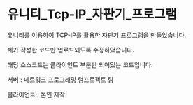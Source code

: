 ﻿# 유니티_Tcp-IP_자판기_프로그램

유니티를 이용하여 TCP-IP를 활용한 자판기 프로그램을 만들었습니다.

제가 작성한 코드만 업로드되도록 수정하였습니다.

해당 소스코드는 클라이언트 부분만 되어있는 코드입니다.

서버 : 네트워크 프로그래밍 텀프로젝트 팀

클라이언트 : 본인 제작
